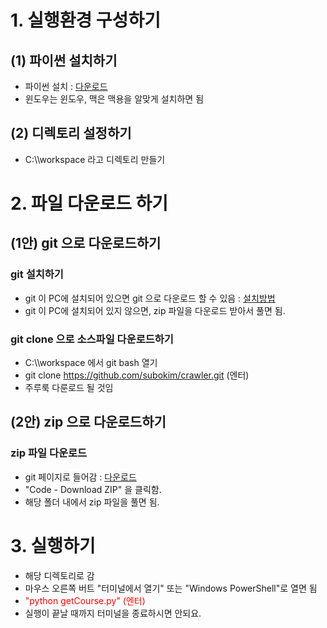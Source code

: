 # 1. 실행환경 구성하기
## (1) 파이썬 설치하기
- 파이썬 설치 : [다운로드](https://docs.python.org/ko/3/installing/index.html)
- 윈도우는 윈도우, 맥은 맥용을 알맞게 설치하면 됨

## (2) 디렉토리 설정하기
- C:\\\workspace 라고 디렉토리 만들기

# 2. 파일 다운로드 하기
## (1안) git 으로 다운로드하기
### git 설치하기
- git 이 PC에 설치되어 있으면 git 으로 다운로드 할 수 있음 : [설치방법](https://sfida.tistory.com/46)
- git 이 PC에 설치되어 있지 않으면, zip 파일을 다운로드 받아서 풀면 됨.

### git clone 으로 소스파일 다운로드하기
- C:\\\workspace 에서 git bash 열기
- git clone https://github.com/subokim/crawler.git (엔터)
- 주루룩 다룬로드 될 것임

## (2안) zip 으로 다운로드하기
### zip 파일 다운로드
- git 페이지로 들어감 : [다운로드](https://github.com/subokim/crawler)
- "Code - Download ZIP" 을 클릭함.
- 해당 폴더 내에서 zip 파일을 풀면 됨.

# 3. 실행하기
- 해당 디렉토리로 감
- 마우스 오른쪽 버트 "터미널에서 열기" 또는 "Windows PowerShell"로 열면 됨
- <span style="color:red">"python getCourse.py" (엔터)</span>
- 실행이 끝날 때까지 터미널을 종료하시면 안되요.


